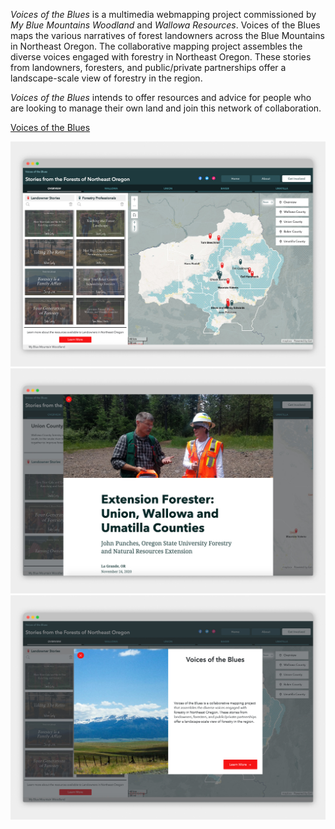 *Voices of the Blues* is a multimedia webmapping project commissioned by *My Blue Mountains Woodland* and *Wallowa Resources*. Voices of the Blues maps the various narratives of forest landowners across the Blue Mountains in Northeast Oregon. The collaborative mapping project assembles the diverse voices engaged with forestry in Northeast Oregon. These stories from landowners, foresters, and public/private partnerships offer a landscape-scale view of forestry in the region.

*Voices of the Blues* intends to offer resources and advice for people who are looking to manage their own land and join this network of collaboration.

 <a href="https://experience.arcgis.com/experience/eb26ef8dbfd24823b0da88f5350c596a/" target="_blank">Voices of the Blues</a>

<img src="/Design/design-portfolio/VOTB/VOTB_full-map_lighter-background.jpg">

<img src="/Design/design-portfolio/VOTB/VOTB_story-map_lighter-background.jpg">

<img src="/Design/design-portfolio/VOTB/VOTB_splash-screen_lighter-background.jpg">

